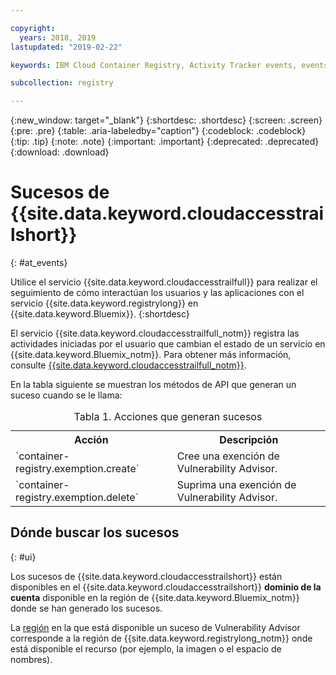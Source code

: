 ```yaml
---

copyright:
  years: 2018, 2019
lastupdated: "2019-02-22"

keywords: IBM Cloud Container Registry, Activity Tracker events, events

subcollection: registry

---
```


{:new_window: target="_blank"}
{:shortdesc: .shortdesc}
{:screen: .screen}
{:pre: .pre}
{:table: .aria-labeledby="caption"}
{:codeblock: .codeblock}
{:tip: .tip}
{:note: .note}
{:important: .important}
{:deprecated: .deprecated}
{:download: .download}

# Sucesos de {{site.data.keyword.cloudaccesstrailshort}}
{: #at_events}

Utilice el servicio {{site.data.keyword.cloudaccesstrailfull}} para realizar el seguimiento de cómo interactúan los usuarios y las aplicaciones con el servicio {{site.data.keyword.registrylong}} en {{site.data.keyword.Bluemix}}.
{:shortdesc}

El servicio {{site.data.keyword.cloudaccesstrailfull_notm}} registra las actividades iniciadas por el usuario que cambian el estado de un servicio en {{site.data.keyword.Bluemix_notm}}.
Para obtener más información, consulte [{{site.data.keyword.cloudaccesstrailfull_notm}}](/docs/services/cloud-activity-tracker?topic=cloud-activity-tracker-getting-started-with-cla#getting-started-with-cla).

En la tabla siguiente se muestran los métodos de API que generan un suceso cuando se le llama:

<table>
  <caption>Tabla 1. Acciones que generan sucesos</caption>
  <tr>
    <th>Acción</th>
	  <th>Descripción</th>
  </tr>
  <tr>
    <td>`container-registry.exemption.create`</td>
	  <td>Cree una exención de Vulnerability Advisor.</td>
  </tr>
  <tr>
    <td>`container-registry.exemption.delete`</td>
	  <td>Suprima una exención de Vulnerability Advisor.</td>
  </tr>
 </table>

## Dónde buscar los sucesos
{: #ui}

Los sucesos de {{site.data.keyword.cloudaccesstrailshort}} están disponibles en el {{site.data.keyword.cloudaccesstrailshort}} **dominio de la cuenta** disponible en la región de {{site.data.keyword.Bluemix_notm}} donde se han generado los sucesos.

La [región](/docs/services/Registry?topic=registry-registry_overview#registry_regions) en la que está disponible un suceso de Vulnerability Advisor corresponde a la región de {{site.data.keyword.registrylong_notm}} onde está disponible el recurso (por ejemplo, la imagen o el espacio de nombres).
